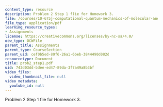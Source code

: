 ```yaml
---
content_type: resource
description: Problem 2 Step 1 flie for Homework 3.
file: /courses/10-675j-computational-quantum-mechanics-of-molecular-and-extended-systems-fall-2004/743d03ddbdeeed4789da3f7a49a8b3bf_prob2_step1.pdf
file_type: application/pdf
learning_resource_types:
- Assignments
license: https://creativecommons.org/licenses/by-nc-sa/4.0/
ocw_type: OCWFile
parent_title: Assignments
parent_type: CourseSection
parent_uid: cef0b5ed-80f6-26a1-6beb-3844490d082d
resourcetype: Document
title: prob2_step1.pdf
uid: 743d03dd-bdee-ed47-89da-3f7a49a8b3bf
video_files:
  video_thumbnail_file: null
video_metadata:
  youtube_id: null
---
```

Problem 2 Step 1 flie for Homework 3.